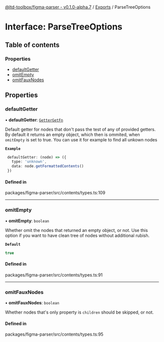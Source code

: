 [@ltd-toolbox/figma-parser - v0.1.0-alpha.7](../README.md) / [Exports](../modules.md) / ParseTreeOptions

# Interface: ParseTreeOptions

## Table of contents

### Properties

- [defaultGetter](ParseTreeOptions.md#defaultgetter)
- [omitEmpty](ParseTreeOptions.md#omitempty)
- [omitFauxNodes](ParseTreeOptions.md#omitfauxnodes)

## Properties

### defaultGetter

• **defaultGetter**: [`GetterGetFn`](../modules.md#gettergetfn)

Default getter for nodes that don't pass the test of any of provided getters.
By default it returns an empty object, which then is ommited, when `omitEmpty` is set to true.
You can use it for example to find all unkown nodes

**`Example`**

```typescript
 defaultGetter: (node) => ({
   type: 'unknown',
   data: node.getFormattedContents()
 })
```

#### Defined in

packages/figma-parser/src/contents/types.ts:109

___

### omitEmpty

• **omitEmpty**: `boolean`

Whether omit the nodes that returned an empty object, or not.
Use this option if you want to have clean tree of nodes without additional rubish.

**`Default`**

```ts
true
```

#### Defined in

packages/figma-parser/src/contents/types.ts:91

___

### omitFauxNodes

• **omitFauxNodes**: `boolean`

Whether nodes that's only property is `children` should be skipped, or not.

#### Defined in

packages/figma-parser/src/contents/types.ts:95
